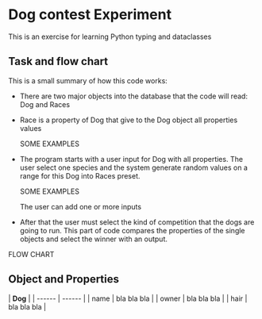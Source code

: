 # **Dog contest Experiment**
This is an exercise for learning Python typing and dataclasses

## Task and flow chart
This is a small summary of how this code works:

- There are two major objects into the database that the code will read: Dog and Races
- Race is a property of Dog that give to the Dog object all properties values

    SOME EXAMPLES

- The program starts with a user input for Dog with all properties. The user select one species and the system generate random values on a range for this Dog into Races preset.
    
    SOME EXAMPLES
    
    The user can add one or more inputs

- After that the user must select the kind of competition that the dogs are going to run. This part of code compares the properties of the single objects and select the winner with an output.

FLOW CHART

## Object and Properties

| **Dog** |
| ------ | ------ |
| name | bla bla bla |
| owner | bla bla bla |
| hair | bla bla bla |
 
